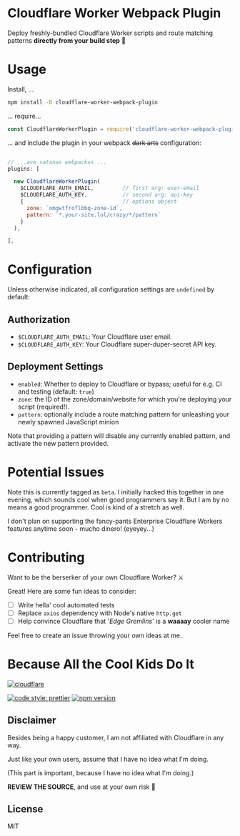 # Cloudflare Worker Webpack Plugin

Deploy freshly-bundled Cloudflare Worker scripts and route matching patterns **directly from your build step** 🚀


# Usage

Install, ...
````bash
npm install -D cloudflare-worker-webpack-plugin
````

... require...

````javascript
const CloudflareWorkerPlugin = require('cloudflare-worker-webpack-plugin');
````

... and include the plugin in your webpack ~~dark arts~~ configuration:

````javascript

// ...ave satanas webpackus ...
plugins: [

  new CloudflareWorkerPlugin(
    $CLOUDFLARE_AUTH_EMAIL,         // first arg: user-email
    $CLOUDFLARE_AUTH_KEY,           // second arg: api-key
    {                               // options object
      zone: `omgwtfroflbbq-zone-id`,
      pattern: `*.your-site.lol/crazy/*/pattern`
    }
  ),

],

````

# Configuration

Unless otherwise indicated, all configuration settings are `undefined` by default:


## Authorization

* `$CLOUDFLARE_AUTH_EMAIL`: Your Cloudflare user email.
* `$CLOUDFLARE_AUTH_KEY`: Your Cloudflare super-duper-secret API key.


## Deployment Settings

* `enabled`: Whether to deploy to Cloudflare or bypass; useful for e.g. CI and testing (default: `true`)
* `zone`: the ID of the zone/domain/website for which you're deploying your script (required!).
* `pattern`: optionally include a route matching pattern for unleashing your newly spawned JavaScript minion

Note that providing a pattern will disable any currently enabled pattern, and activate the new pattern provided.


# Potential Issues

Note this is currently tagged as `beta`. I initially hacked this together in one evening, which sounds cool when good programmers say it.
But I am by no means a good programmer. Cool is kind of a stretch as well.

I don't plan on supporting the fancy-pants Enterprise Cloudflare Workers features anytime soon - mucho dinero! (eyeyey...)


# Contributing

Want to be the berserker of your own Cloudflare Worker? ⚔

Great! Here are some fun ideas to consider:

- [ ] Write hella' cool automated tests
- [ ] Replace `axios` dependency with Node's native `http.get`
- [ ] Help convince Cloudflare that '_Edge Gremlins_' is a **waaaay** cooler name

Feel free to create an issue throwing your own ideas at me.

# Because All the Cool Kids Do It

[![cloudflare](https://www.cloudflare.com/media/images/web-badges/cf-web-badges-g-gray.png)](https://developers.cloudflare.com/workers/)


[![code style: prettier](https://img.shields.io/badge/code_style-prettier-ff69b4.svg?style=flat-square)](https://github.com/prettier/prettier) [![npm version](https://badge.fury.io/js/cloudflare-worker-webpack-plugin.svg)](https://badge.fury.io/js/cloudflare-worker-webpack-plugin)


## Disclaimer
Besides being a happy customer, I am not affiliated with Cloudflare in any way.

Just like your own users, assume that I have no idea what I'm doing.

(This part is important, because I have no idea what I'm doing.)

**REVIEW THE SOURCE**, and use at your own risk 🙈

## License
MIT
